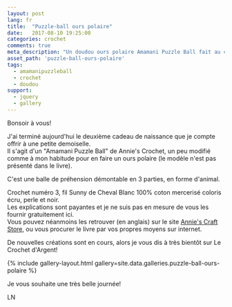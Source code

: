 ```yaml
---
layout: post
lang: fr
title:  "Puzzle-ball ours polaire"
date:   2017-08-10 19:25:00
categories: crochet
comments: true
meta_description: "Un doudou ours polaire Amamani Puzzle Ball fait au crochet, modèle Annie's Craft store"
asset_path: 'puzzle-ball-ours-polaire'
tags:
  - amamanipuzzleball
  - crochet 
  - doudou 
support:
  - jquery
  - gallery
---
```


Bonsoir à vous!

J'ai terminé aujourd'hui le deuxième cadeau de naissance que je compte offrir à une petite demoiselle.  
Il s'agit d'un "Amamani Puzzle Ball" de Annie's Crochet, un peu modifié comme à mon habitude pour en faire un ours polaire (le modèle n'est pas présenté dans le livre).

C'est une balle de préhension démontable en 3 parties, en forme d'animal.

Crochet numéro 3, fil Sunny de Cheval Blanc 100% coton mercerisé coloris écru, perle et noir.  
Les explications sont payantes et je ne suis pas en mesure de vous les fournir gratuitement ici.  
Vous pouvez néanmoins les retrouver (en anglais) sur le site [Annie's Craft Store](https://www.anniescatalog.com/detail.html?prod_id=113005&source=rvlry), ou vous procurer le livre par vos propres moyens sur internet.

De nouvelles créations sont en cours, alors je vous dis à très bientôt sur Le Crochet d'Argent!

{% include gallery-layout.html gallery=site.data.galleries.puzzle-ball-ours-polaire %}

Je vous souhaite une très belle journée!

LN
